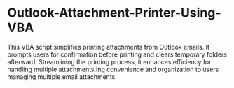 # Outlook-Attachment-Printer-Using-VBA
 This VBA script simplifies printing attachments from Outlook emails. It prompts users for confirmation before printing and clears temporary folders afterward. Streamlining the printing process, it enhances efficiency for handling multiple attachments.ing convenience and organization to users managing multiple email attachments.
